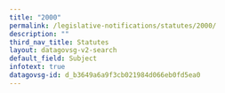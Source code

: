 ```yaml
---
title: "2000"
permalink: /legislative-notifications/statutes/2000/
description: ""
third_nav_title: Statutes
layout: datagovsg-v2-search
default_field: Subject
infotext: true
datagovsg-id: d_b3649a6a9f3cb021984d066eb0fd5ea0
---
```

